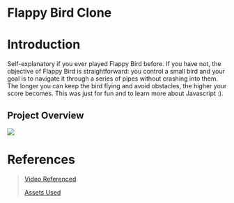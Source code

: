 # Flappy Bird Clone

# Introduction
Self-explanatory if you ever played Flappy Bird before. If you have not, the objective of Flappy Bird is straightforward: you control a small bird and your goal is to navigate it through a series of pipes without crashing into them. The longer you can keep the bird flying and avoid obstacles, the higher your score becomes. This was just for fun and to learn more about Javascript :).

## Project Overview
![](https://imgur.com/a/BoEUwR8)

# References
> [Video Referenced](https://www.youtube.com/watch?v=jj5ADM2uywg)
> 
> [Assets Used](https://github.com/samuelcust/flappy-bird-assets)
